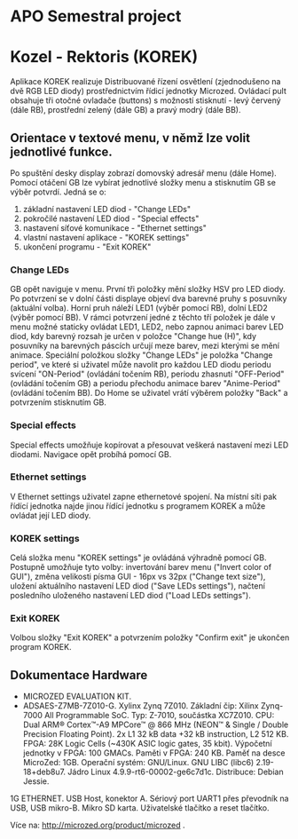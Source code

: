 # APO Semestral project
# Kozel - Rektoris (KOREK)

Aplikace KOREK realizuje Distribuované řízení osvětlení (zjednodušeno na dvě RGB LED diody) prostřednictvím řídicí jednotky Microzed. Ovládací pult obsahuje tři otočné ovladače (buttons) s možností stisknutí - levý červený (dále RB), prostřední zelený (dále GB) a pravý modrý (dále BB).

## Orientace v textové menu, v němž lze volit jednotlivé funkce.
Po spuštění desky display zobrazí domovský adresář menu (dále Home). Pomocí otáčení GB lze vybírat jednotlivé složky menu a stisknutím GB se výběr potvrdí. Jedná se o:
1) základní nastavení LED diod - "Change LEDs"
2) pokročilé nastavení LED diod - "Special effects"
3) nastavení síťové komunikace - "Ethernet settings"
4) vlastní nastavení aplikace - "KOREK settings"
5) ukončení programu - "Exit KOREK"

### Change LEDs
GB opět naviguje v menu.
První tři položky mění složky HSV pro LED diody. Po potvrzení se v dolní části displaye objeví dva barevné pruhy s posuvníky (aktuální volba). Horní pruh náleží LED1 (výběr pomocí RB), dolní LED2 (výběr pomocí BB). V rámci potvrzení jedné z těchto tří položek je dále v menu možné staticky ovládat LED1, LED2, nebo zapnou animaci barev LED diod, kdy barevný rozsah je určen v položce "Change hue (H)", kdy posuvníky na barevných páscích určují meze barev, mezi kterými se mění animace.
Speciální položkou složky "Change LEDs" je položka "Change period", ve které si uživatel může navolit pro každou LED diodu periodu svícení "ON-Period" (ovládání točením RB), periodu zhasnutí "OFF-Period" (ovládání točením GB) a periodu přechodu animace barev "Anime-Period" (ovládání točením BB).
Do Home se uživatel vrátí výběrem položky "Back" a potvrzením stisknutím GB.

### Special effects
Special effects umožňuje kopírovat a přesouvat veškerá nastavení mezi LED diodami. Navigace opět probíhá pomocí GB.

### Ethernet settings
V Ethernet settings uživatel zapne ethernetové spojení. Na místní síti pak řídící jednotka najde jinou řídící jednotku s programem KOREK a může ovládat její LED diody.

### KOREK settings
Celá složka menu "KOREK settings" je ovládáná výhradně pomocí GB.
Postupně umožňuje tyto volby: invertování barev menu ("Invert color of GUI"), změna velikosti písma GUI - 16px vs 32px ("Change text size"), uložení aktuálního nastavení LED diod ("Save LEDs settings"), načtení posledního uloženého nastavení LED diod ("Load LEDs settings").

### Exit KOREK
Volbou složky "Exit KOREK" a potvrzením položky "Confirm exit" je ukončen program KOREK.

## Dokumentace Hardware
- MICROZED EVALUATION KIT.
- ADSAES-Z7MB-7Z010-G.
Xylinx Zynq 7Z010.
Základní čip: Xilinx Zynq-7000 All Programmable SoC.
Typ: Z-7010, součástka XC7Z010.
CPU: Dual ARM® Cortex™-A9 MPCore™ @ 866 MHz (NEON™ & Single / Double Precision Floating Point).
2x L1 32 kB data +32 kB instruction, L2 512 KB.
FPGA: 28K Logic Cells (~430K ASIC logic gates, 35 kbit).
Výpočetní jednotky v FPGA: 100 GMACs.
Paměti v FPGA: 240 KB.
Paměť na desce MicroZed: 1GB.
Operační systém: GNU/Linux.
GNU LIBC (libc6) 2.19-18+deb8u7.
Jádro Linux 4.9.9-rt6-00002-ge6c7d1c.
Distribuce: Debian Jessie.

1G ETHERNET.
USB Host, konektor A.
Sériový port UART1 přes převodník na USB, USB mikro-B.
Mikro SD karta.
Uživatelské tlačítko a reset tlačítko.

Více na: http://microzed.org/product/microzed .

